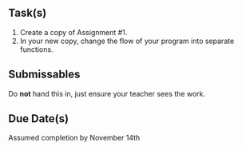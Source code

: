 
Task(s)
-------
1. Create a copy of Assignment #1.
2. In your new copy, change the flow of your program into separate functions.



Submissables
------------
Do **not** hand this in, just ensure your teacher sees the work.


Due Date(s)
----------
Assumed completion by November 14th
